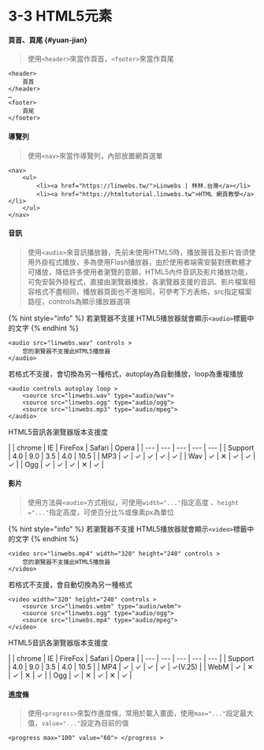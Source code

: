 # 3-3 HTML5元素

#### 頁首、頁尾 {#yuan-jian}

> 使用`<header>`來當作頁首，`<footer>`來當作頁尾

```markup
<header>
    頁首
</header>
…
<footer>
    頁尾
</footer>
```



#### 導覽列

> 使用`<nav>`來當作導覽列，內部放置網頁選單

```markup
<nav>
    <ul>
        <li><a href="https://linwebs.tw/">Linwebs | 林林.台灣</a></li>
        <li><a href="https://htmltutorial.linwebs.tw">HTML 網頁教學</a></li>
    </ul>
</nav>
```



#### 音訊

> 使用`<audio>`來音訊播放器，先前未使用HTML5時，播放聲音及影片皆須使用外掛程式播放，多為使用Flash播放器，由於使用者端需安裝對應軟體才可播放，降低許多使用者瀏覽的意願，HTML5內件音訊及影片播放功能，可免安裝外掛程式，直接由瀏覽器播放，各瀏覽器支援的音訊、影片檔案相容格式不盡相同，播放器頁面也不進相同，可參考下方表格，src指定檔案路徑，controls為顯示播放器選項

{% hint style="info" %}
若瀏覽器不支援 HTML5播放器就會顯示`<audio>`標籤中的文字
{% endhint %}

```markup
<audio src="linwebs.wav" controls >
    您的瀏覽器不支援此HTML5播放器
</audio>
```

若格式不支援，會切換為另一種格式，autoplay為自動播放，loop為重複播放

```markup
<audio controls autoplay loop >
    <source src="linwebs.wav" type="audio/wav">
    <source src="linwebs.ogg" type="audio/ogg">
    <source src="linwebs.mp3" type="audio/mpeg">
</audio>
```

HTML5音訊各瀏覽器版本支援度

|  | chrome | IE | FireFox | Safari | Opera |
| --- | --- | --- | --- | --- |
| Support | 4.0 | 9.0 | 3.5 | 4.0 | 10.5 |
| MP3 | ✓ | ✓ | ✓ | ✓ | ✓ |
| Wav | ✓ | ✕ | ✓ | ✓ | ✓ |
| Ogg | ✓ | ✓ | ✓ | ✕ | ✓ |



#### 影片

> 使用方法與`<audio>`方式相似，可使用`width="..."`指定高度 、`height ="..."`指定高度，可使百分比%或像素px為單位

{% hint style="info" %}
若瀏覽器不支援 HTML5播放器就會顯示`<video>`標籤中的文字
{% endhint %}

```markup
<video src="linwebs.mp4" width="320" height="240" controls >
    您的瀏覽器不支援此HTML5播放器
</video>
```

若格式不支援，會自動切換為另一種格式

```markup
<video width="320" height="240" controls >
    <source src="linwebs.webm" type="audio/webm">
    <source src="linwebs.ogg" type="audio/ogg">
    <source src="linwebs.mp4" type="audio/mpeg">
</video>
```

HTML5音訊各瀏覽器版本支援度

|  | chrome | IE | FireFox | Safari | Opera |
| --- | --- | --- | --- | --- |
| Support | 4.0 | 9.0 | 3.5 | 4.0 | 10.5 |
| MP4 | ✓ | ✓ | ✓ | ✓ | ✓\(V.25\) |
| WebM | ✓ | ✕ | ✓ | ✕ | ✓ |
| Ogg | ✓ | ✕ | ✓ | ✕ | ✓ |



#### 進度條

> 使用`<progress>`來製作進度條，常用於載入畫面，使用`max="..."`設定最大值，`value="..."`設定為目前的值

```markup
<progress max="100" value="60"> </progress >
```



